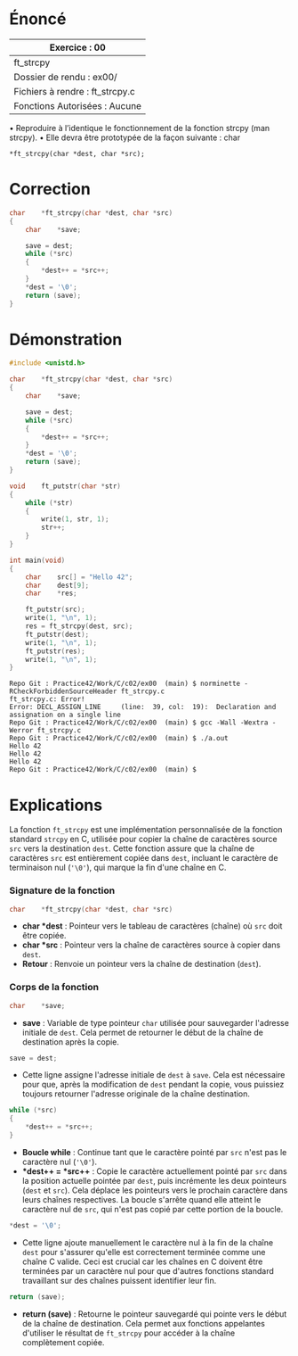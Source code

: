 # Énoncé

| Exercice : 00                   |
| ------------------------------- |
| ft_strcpy                       |
| Dossier de rendu : ex00/        |
| Fichiers à rendre : ft_strcpy.c |
| Fonctions Autorisées : Aucune   |
• Reproduire à l’identique le fonctionnement de la fonction strcpy (man strcpy).
• Elle devra être prototypée de la façon suivante :
char
```
*ft_strcpy(char *dest, char *src);
```
# Correction

```C
char	*ft_strcpy(char *dest, char *src)
{
	char	*save;

	save = dest;
	while (*src)
	{
		*dest++ = *src++;
	}
	*dest = '\0';
	return (save);
}

```
# Démonstration

```C
#include <unistd.h>

char	*ft_strcpy(char *dest, char *src)
{
	char	*save;

	save = dest;
	while (*src)
	{
		*dest++ = *src++;
	}
	*dest = '\0';
	return (save);
}

void	ft_putstr(char *str)
{
	while (*str)
	{
		write(1, str, 1);
		str++;
	}
}

int	main(void)
{
	char	src[] = "Hello 42";
	char	dest[9];
	char	*res;

	ft_putstr(src);
	write(1, "\n", 1);
	res = ft_strcpy(dest, src);
	ft_putstr(dest);
	write(1, "\n", 1);
	ft_putstr(res);
	write(1, "\n", 1);
}
```

```
Repo Git : Practice42/Work/C/c02/ex00  (main) $ norminette -RCheckForbiddenSourceHeader ft_strcpy.c 
ft_strcpy.c: Error!
Error: DECL_ASSIGN_LINE     (line:  39, col:  19):	Declaration and assignation on a single line
Repo Git : Practice42/Work/C/c02/ex00  (main) $ gcc -Wall -Wextra -Werror ft_strcpy.c 
Repo Git : Practice42/Work/C/c02/ex00  (main) $ ./a.out 
Hello 42
Hello 42
Hello 42
Repo Git : Practice42/Work/C/c02/ex00  (main) $ 
```
# Explications
La fonction `ft_strcpy` est une implémentation personnalisée de la fonction standard `strcpy` en C, utilisée pour copier la chaîne de caractères source `src` vers la destination `dest`. Cette fonction assure que la chaîne de caractères `src` est entièrement copiée dans `dest`, incluant le caractère de terminaison nul (`'\0'`), qui marque la fin d'une chaîne en C. 
### Signature de la fonction
```c
char	*ft_strcpy(char *dest, char *src)
```
- **char \*dest** : Pointeur vers le tableau de caractères (chaîne) où `src` doit être copiée.
- **char \*src** : Pointeur vers la chaîne de caractères source à copier dans `dest`.
- **Retour** : Renvoie un pointeur vers la chaîne de destination (`dest`).

### Corps de la fonction
```c
char	*save;
```
- **save** : Variable de type pointeur `char` utilisée pour sauvegarder l'adresse initiale de `dest`. Cela permet de retourner le début de la chaîne de destination après la copie.

```c
save = dest;
```
- Cette ligne assigne l'adresse initiale de `dest` à `save`. Cela est nécessaire pour que, après la modification de `dest` pendant la copie, vous puissiez toujours retourner l'adresse originale de la chaîne destination.

```c
while (*src)
{
	*dest++ = *src++;
}
```
- **Boucle while** : Continue tant que le caractère pointé par `src` n'est pas le caractère nul (`'\0'`).
- **\*dest++ = \*src++** : Copie le caractère actuellement pointé par `src` dans la position actuelle pointée par `dest`, puis incrémente les deux pointeurs (`dest` et `src`). Cela déplace les pointeurs vers le prochain caractère dans leurs chaînes respectives. La boucle s'arrête quand elle atteint le caractère nul de `src`, qui n'est pas copié par cette portion de la boucle.

```c
*dest = '\0';
```
- Cette ligne ajoute manuellement le caractère nul à la fin de la chaîne `dest` pour s'assurer qu'elle est correctement terminée comme une chaîne C valide. Ceci est crucial car les chaînes en C doivent être terminées par un caractère nul pour que d'autres fonctions standard travaillant sur des chaînes puissent identifier leur fin.

```c
return (save);
```
- **return (save)** : Retourne le pointeur sauvegardé qui pointe vers le début de la chaîne de destination. Cela permet aux fonctions appelantes d'utiliser le résultat de `ft_strcpy` pour accéder à la chaîne complètement copiée.